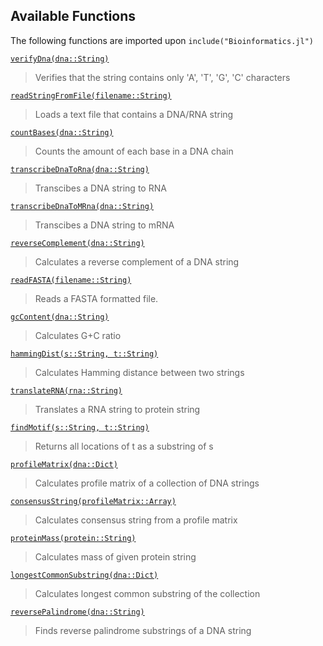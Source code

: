 ## Available Functions

The following functions are imported upon `include("Bioinformatics.jl")`

[`verifyDna(dna::String)`](https://github.com/mrtkp9993/Bioinformatics.jl/blob/master/src/Bioinformatics.jl#L62)
>Verifies that the string contains only 'A', 'T', 'G', 'C' characters

[`readStringFromFile(filename::String)`](https://github.com/mrtkp9993/Bioinformatics.jl/blob/master/src/Bioinformatics.jl#L75)
> Loads a text file that contains a DNA/RNA string

[`countBases(dna::String)`](https://github.com/mrtkp9993/Bioinformatics.jl/blob/master/src/Bioinformatics.jl#L87)
> Counts the amount of each base in a DNA chain

[`transcribeDnaToRna(dna::String)`](https://github.com/mrtkp9993/Bioinformatics.jl/blob/master/src/Bioinformatics.jl#L113)
> Transcibes a DNA string to RNA

[`transcribeDnaToMRna(dna::String)`](https://github.com/mrtkp9993/Bioinformatics.jl/blob/master/src/Bioinformatics.jl#L130)
> Transcibes a DNA string to mRNA

[`reverseComplement(dna::String)`](https://github.com/mrtkp9993/Bioinformatics.jl/blob/master/src/Bioinformatics.jl#L144)
> Calculates a reverse complement of a DNA string

[`readFASTA(filename::String)`](https://github.com/mrtkp9993/Bioinformatics.jl/blob/master/src/Bioinformatics.jl#L155)
> Reads a FASTA formatted file.

[`gcContent(dna::String)`](https://github.com/mrtkp9993/Bioinformatics.jl/blob/master/src/Bioinformatics.jl#L188)
> Calculates G+C ratio

[`hammingDist(s::String, t::String)`](https://github.com/mrtkp9993/Bioinformatics.jl/blob/master/src/Bioinformatics.jl#L217)
> Calculates Hamming distance between two strings

[`translateRNA(rna::String)`](https://github.com/mrtkp9993/Bioinformatics.jl/blob/master/src/Bioinformatics.jl#L233)
> Translates a RNA string to protein string

[`findMotif(s::String, t::String)`](https://github.com/mrtkp9993/Bioinformatics.jl/blob/master/src/Bioinformatics.jl#L251)
> Returns all locations of t as a substring of s

[`profileMatrix(dna::Dict)`](https://github.com/mrtkp9993/Bioinformatics.jl/blob/master/src/Bioinformatics.jl#L266)
> Calculates profile matrix of a collection of DNA strings

[`consensusString(profileMatrix::Array)`](https://github.com/mrtkp9993/Bioinformatics.jl/blob/master/src/Bioinformatics.jl#L291)
> Calculates consensus string from a profile matrix

[`proteinMass(protein::String)`](https://github.com/mrtkp9993/Bioinformatics.jl/blob/master/src/Bioinformatics.jl#L316)
> Calculates mass of given protein string

[`longestCommonSubstring(dna::Dict)`](https://github.com/mrtkp9993/Bioinformatics.jl/blob/master/src/Bioinformatics.jl#L329)
> Calculates longest common substring of the collection

[`reversePalindrome(dna::String)`](https://github.com/mrtkp9993/Bioinformatics.jl/blob/master/src/Bioinformatics.jl#L361)
> Finds reverse palindrome substrings of a DNA string